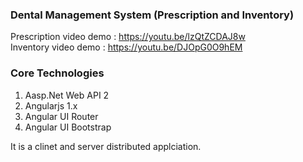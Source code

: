 ### Dental Management System (Prescription and Inventory)

Prescription video demo : https://youtu.be/lzQtZCDAJ8w <br/>
Inventory video demo : https://youtu.be/DJOpG0O9hEM


### Core Technologies
1. Aasp.Net Web API 2
2. Angularjs 1.x
3. Angular UI Router
4. Angular UI Bootstrap

It is a clinet and server distributed applciation. 
